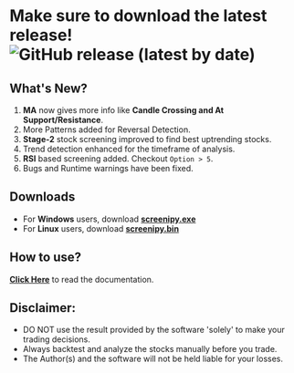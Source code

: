 # Make sure to download the latest release! ![GitHub release (latest by date)](https://img.shields.io/github/v/release/pranjal-joshi/Screeni-py)

## What's New?
1. **MA** now gives more info like **Candle Crossing and At Support/Resistance**.
2. More Patterns added for Reversal Detection.
3. **Stage-2** stock screening improved to find best uptrending stocks.
4. Trend detection enhanced for the timeframe of analysis.
5. **RSI** based screening added. Checkout `Option > 5`.
6. Bugs and Runtime warnings have been fixed.

## Downloads
* For **Windows** users, download **[screenipy.exe](https://github.com/pranjal-joshi/Screeni-py/releases/download/1.12/screenipy.exe)**
* For **Linux** users, download **[screenipy.bin](https://github.com/pranjal-joshi/Screeni-py/releases/download/1.12/screenipy.bin)**

## How to use?

[**Click Here**](https://github.com/pranjal-joshi/Screeni-py) to read the documentation.

## Disclaimer:
* DO NOT use the result provided by the software 'solely' to make your trading decisions.
* Always backtest and analyze the stocks manually before you trade.
* The Author(s) and the software will not be held liable for your losses.